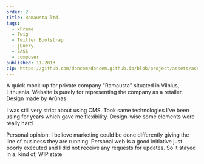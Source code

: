 ```yaml
---
order: 2
title: Ramausta ltd.
tags:
  - xFrame
  - Twig
  - Twitter Bootstrap
  - jQuery
  - SASS
  - composer
published: 11-2013
zip: https://github.com/doncem/doncem.github.io/blob/project/assets/assets/projects/ramausta.zip
---
```


A quick mock-up for private company "Ramausta" situated in Vilnius, Lithuania.
Website is purely for representing the company as a retailer.
Design made by Arūnas

I was still very strict about using CMS.
Took same technologies I've been using for years which gave me flexibility.
Design-wise some elements were really hard

Personal opinion: I believe marketing could be done differently giving the line of business they are running.
Personal web is a good initiative just poorly executed and I did not receive any requests for updates.
So it stayed in a, kind of, WIP state
